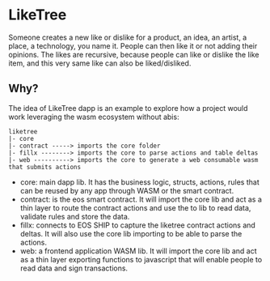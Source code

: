 # LikeTree

Someone creates a new like or dislike for a product, an idea, an artist,
a place, a technology, you name it. People can then like it or not adding
their opinions. The likes are recursive, because people can like or dislike
the like item, and this very same like can also be liked/disliked.

## Why?

The idea of LikeTree dapp is an example to explore how a project
would work leveraging the wasm ecosystem without abis:

```
liketree
|- core
|- contract -----> imports the core folder
|- fillx --------> imports the core to parse actions and table deltas
|- web ----------> imports the core to generate a web consumable wasm that submits actions
```

* core: main dapp lib. It has the business logic, structs, actions,
rules that can be reused by any app through WASM or the smart contract.
* contract: is the eos smart contract. It will import the core lib and
act as a thin layer to route the contract actions and use the to lib
to read data, validate rules and store the data.
* fillx: connects to EOS SHIP to capture the liketree contract actions
and deltas. It will also use the core lib importing to be able to parse
the actions.
* web: a frontend application WASM lib. It will import the core lib
and act as a thin layer exporting functions to javascript that will
enable people to read data and sign transactions.
